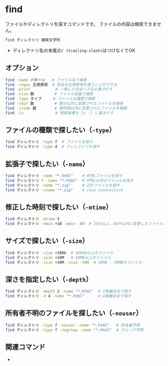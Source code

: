 # find

ファイルやディレクトリを探すコマンドです。
ファイルの内容は検索できません。


```bash
find ディレクトリ 検索文字列
```

- ディレクトリ名の末尾の``/ (trailing-slash)``はつけなくてOK

## オプション

```bash
find -name パターン   # ファイル名で検索
find -regex 正規表現  # 完全な正規表現を使うことができる
find -print           # 一致した完全パス名を書きだす
find -size 数         # ファイル容量で検索
find -type タイプ     # ファイルの種類で検索
find -cmin 数         # 数分以内に変更されたファイルを検索
find -ctime 数        # 数時間以内に変更されたファイルを検索
find -ls              # 検索結果を ls -l に書きだす
```

## ファイルの種類で探したい（``-type``）

```bash
find ディレクトリ -type f  # ファイルを探す
find ディレクトリ -type d  # ディレクトリを探す
```

## 拡張子で探したい（``-name``）

```bash
find ディレクトリ -name "*.html"    # HTMLファイルを探す
find ディレクトリ ! -name "*.html"  # HTML以外のファイルを探す
find ディレクトリ -name "*.zip"     # ZIPファイルを探す
find ディレクトリ -iname "*.zip"    # case insensitive
```

## 修正した時刻で探したい（``-mtime``）

```bash
find ディレクトリ -mtime 5
find ディレクトリ -mmin +10 -mmin -60  # 10分以上、60分以内に変更したファイル
```

## サイズで探したい（``-size``）

```bash
find ディレクトリ -size +100k  # 100kB以上のファイル
find ディレクトリ -size +10M   # 10MB以上のファイル
find ディレクトリ -size +10M -size -50M  # 10MB - 50MBのファイル
```

## 深さを指定したい（``-depth``）

```bash
find ディレクトリ -depth 2 -name "*.html"  # 2階層目まで探す
find ディレクトリ -d 4 -name "*.html"      # 4階層目まで探す
```

## 所有者不明のファイルを探したい（``-nouser``）

```bash
find ディレクトリ -type f -nouser -name "*.html"   # 所有者不明
find ディレクトリ -type f -nogroup -name "*.html"  # グループ不明
```

## 関連コマンド

- [](./command-fd.md)

